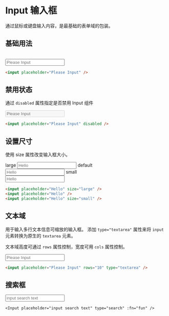 # Input 输入框

通过鼠标或键盘输入内容，是最基础的表单域的包装。

## 基础用法

<br/>
<Input placeholder="Please Input" />

```html
<input placeholder="Please Input" />
```

## 禁用状态

通过 `disabled` 属性指定是否禁用 Input 组件

<Input placeholder="Please Input" disabled />

```html
<input placeholder="Please Input" disabled />
```

## 设置尺寸

使用 size 属性改变输入框大小。

large
<Input placeholder="Hello" size="large" />
default<br/>
<Input placeholder="Hello" />
small<br/>
<Input placeholder="Hello" size="small" />

```html
<input placeholder="Hello" size="large" />
<input placeholder="Hello" />
<input placeholder="Hello" size="small" />
```

## 文本域

用于输入多行文本信息可缩放的输入框。 添加 `type="textarea"` 属性来将 `input` 元素转换为原生的 `textarea` 元素。

文本域高度可通过 `rows` 属性控制，宽度可用 `cols` 属性控制。

<Input placeholder="Please Input" rows="10" type="textarea" />

```html
<input placeholder="Please Input" rows="10" type="textarea" />
```

## 搜索框

<Input placeholder="input search text" type="search" :fn="fun" />

```
<Input placeholder="input search text" type="search" :fn="fun" />
```
